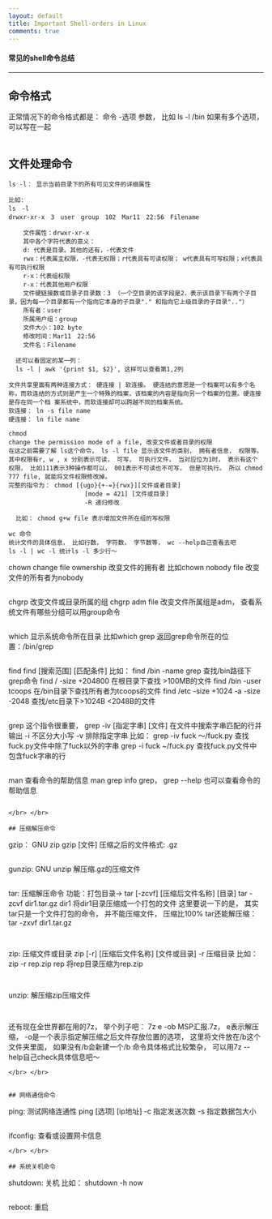 ```yaml
---
layout: default
title: Important Shell-orders in Linux
comments: true
---
```


#### 常见的shell命令总结

--------------

## 命令格式

正常情况下的命令格式都是： 命令  -选项  参数， 比如 ls -l /bin
如果有多个选项， 可以写在一起
</br></br>


## 文件处理命令

```
ls -l： 显示当前目录下的所有可见文件的详细属性

比如:
ls　-l
drwxr-xr-x　3　user　group　102　Mar11　22:56　Filename

    文件属性：drwxr-xr-x
    其中各个字符代表的意义：
    d: 代表是目录。其他的还有，-代表文件
    rwx：代表属主权限，-代表无权限；r代表具有可读权限； w代表具有可写权限；x代表具有可执行权限
    r-x：代表组权限
    r-x：代表其他用户权限
    文件硬链接数或目录子目录数：3 （一个空目录的该字段是2，表示该目录下有两个子目录，因为每一个目录都有一个指向它本身的子目录"." 和指向它上级目录的子目录".."）
    所有者：user
    所属用户组：group
    文件大小：102 byte
    修改时间：Mar11　22:56
    文件名：Filename
    
  还可以看固定的某一列：
  ls -l | awk '{print $1, $2}', 这样可以查看第1,2列 
```

```
文件共享里面有两种连接方式： 硬连接 | 软连接。 硬连结的意思是一个档案可以有多个名称，而软连结的方式则是产生一个特殊的档案，该档案的内容是指向另一个档案的位置。硬连接是存在同一个档 案系统中，而软连接却可以跨越不同的档案系统。
软连接： ln -s file name
硬连接： ln file name
```

```
chmod
change the permission mode of a file, 改变文件或者目录的权限
在这之前需要了解 ls这个命令， ls -l file 显示该文件的类别， 拥有者信息， 权限等。
其中权限有r, w , x 分别表示可读， 可写， 可执行文件， 当对应位为1时， 表示有这个权限， 比如111表示3种操作都可以， 001表示不可读也不可写， 但是可执行。 所以 chmod 777 file, 就能将文件权限修改掉。
完整的指令为： chmod [{ugo}{+-=}{rwx}][文件或者目录]
                     [mode = 421] [文件或目录]
                     -R 递归修改
                     
  比如： chmod g+w file 表示增加文件所在组的写权限
```  

```
wc 命令
统计文件的具体信息， 比如行数， 字符数， 字节数等， wc --help自己查看去吧
ls -l | wc -l 统计ls -l 多少行～
```
chown
change file ownership 改变文件的拥有者
比如chown nobody file 改变文件的所有者为nobody
```

```
chgrp 
改变文件或目录所属的组
chgrp adm file 改变文件所属组是adm， 查看系统文件有哪些分组可以用group命令
```

```
which
显示系统命令所在目录 比如which grep 返回grep命令所在的位置：/bin/grep
```

```
find
find [搜索范围] [匹配条件]
比如： find /bin -name grep 查找/bin路径下grep命令
       find / -size +204800  在根目录下查找 >100MB的文件
       find /bin -user tcoops 在/bin目录下查找所有者为tcoops的文件
       find /etc -size +1024 -a -size -2048 查找/etc目录下>1024B <2048B的文件
```       

```     
grep
这个指令很重要， grep -iv [指定字串] [文件] 在文件中搜索字串匹配的行并输出
      -i 不区分大小写
      -v 排除指定字串
比如： grep -iv fuck ～/fuck.py 查找fuck.py文件中除了fuck以外的字串
       grep -i fuck ~/fuck.py 查找fuck.py文件中包含fuck字串的行
```

```
man
查看命令的帮助信息 man grep
info grep， grep --help 也可以查看命令的帮助信息  
```

</br> </br>

## 压缩解压命令

```
gzip： GNU zip
gzip [文件] 压缩之后的文件格式: .gz
```

```
gunzip: GNU unzip
解压缩.gz的压缩文件
```

```
tar: 压缩解压命令
功能：打包目录-> tar [-zcvf] [压缩后文件名称] [目录]
tar -zcvf dir1.tar.gz dir1 将dir1目录压缩成一个打包的文件
这里要说一下的是， 其实tar只是一个文件打包的命令， 并不能压缩文件， 压缩比100%
tar还能解压缩： tar -zxvf dir1.tar.gz 
```


```
zip: 压缩文件或目录
zip [-r] [压缩后文件名称] [文件或目录]
-r 压缩目录
比如： zip -r rep.zip rep 将rep目录压缩为rep.zip
```


```
unzip: 解压缩zip压缩文件
```


```
还有现在全世界都在用的7z， 
举个列子吧： 7z e -ob  MSP汇报.7z， e表示解压缩， -o是一个表示指定解压缩之后文件存放位置的选项， 这里将文件放在/b这个文件夹里面， 如果没有/b会新建一个/b
命令具体格式比较繁杂， 可以用7z --help自己check具体信息吧～
```
</br> </br>


## 网络通信命令

```
ping: 测试网络连通性
ping [选项] [ip地址]
 -c 指定发送次数
 -s 指定数据包大小
```

```
ifconfig: 查看或设置网卡信息
```
</br> </br>

## 系统关机命令

```
shutdown: 关机
比如： shutdown -h now
```

```
reboot: 重启
```









